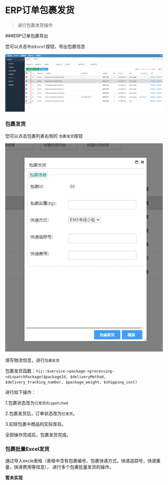 ERP订单包裹发货
==========

> 进行包裹发货操作

###ERP订单包裹导出

您可以点击`导出Excel`按钮，导出包裹信息

![](images/fecerp2_1.jpg)


### 包裹发货

您可以点击包裹列表右侧的 `包裹发货`按钮


![](images/fecerp2_2.jpg)


填写物流信息，进行`包裹发货`


包裹发货函数：`Yii::$service->package->processing->dispatchPackage($packageId, $deliveryMethod, $delivery_tracking_number, $package_weight, $shipping_cost)`


进行如下操作：

1.包裹状态改为`已发货dispatched`

2.包裹发货后，订单状态改为`已发货`。

3.扣除包裹中商品的实际库存。

全部操作完成后，包裹发货完成。

### 包裹批量Excel发货

通过导入excle表格（表格中含有包裹编号，包裹快递方式，快递追踪号，快递重量，快递费用等信息），
进行多个包裹批量发货的操作。

**暂未实现**



